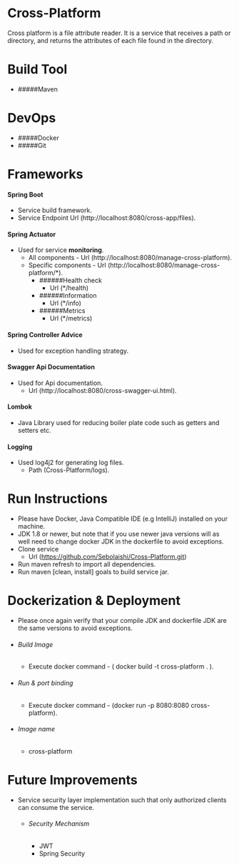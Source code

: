 # Cross-Platform
Cross platform is a file attribute reader. It is a service that receives a path or directory, and returns the attributes of each file found in the directory. 
# Build Tool
- #####Maven
# DevOps
- #####Docker 
- #####Git
# Frameworks
#### Spring Boot 
- Service build framework.
- Service Endpoint Url (http://localhost:8080/cross-app/files).
#### Spring Actuator 
- Used for service **monitoring**.
  - All components - Url (http://localhost:8080/manage-cross-platform).
  - Specific components - Url (http://localhost:8080/manage-cross-platform/*).
    - ######Health check
      - Url (*/health)
    - ######Information
      - Url (*/info)
    - ######Metrics
      - Url (*/metrics)
#### Spring Controller Advice 
- Used for exception handling strategy.
#### Swagger Api Documentation 
- Used for Api documentation.
  - Url (http://localhost:8080/cross-swagger-ui.html).
#### Lombok 
- Java Library used for reducing boiler plate code such as getters and setters etc.
#### Logging
- Used log4j2 for generating log files.
  - Path (Cross-Platform/logs).
# Run Instructions
  - Please have Docker, Java Compatible IDE (e.g IntelliJ) installed on your machine.
  - JDK 1.8 or newer, but note that if you use newer java versions will as well need to change docker JDK in the dockerfile to avoid exceptions.
  - Clone service
    - Url (https://github.com/Sebolaishi/Cross-Platform.git)
  - Run maven refresh to import all dependencies.
  - Run maven [clean, install] goals to build service jar.
# Dockerization & Deployment
  - Please once again verify that your compile JDK and dockerfile JDK are the same versions to avoid exceptions.
- ###### Build Image
  - Execute docker command - ( docker build -t cross-platform . ).
- ###### Run & port binding
  - Execute docker command - (docker run -p 8080:8080 cross-platform).
- ###### Image name
  - cross-platform
# Future Improvements
- Service security layer implementation such that only authorized clients can consume the service.
  - ###### Security Mechanism
    - JWT
    - Spring Security

